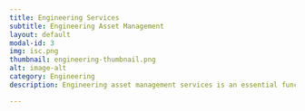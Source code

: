 ```yaml
---
title: Engineering Services 
subtitle: Engineering Asset Management
layout: default
modal-id: 3
img: isc.png
thumbnail: engineering-thumbnail.png
alt: image-alt
category: Engineering
description: Engineering asset management services is an essential function in materials engineering. Best practices help optimize the materials lifecycle, minimize risks, and contribute to the efficient and sustainable use of assets, ensuring the reliability and performance of materials and infrastructure.   

---
```

